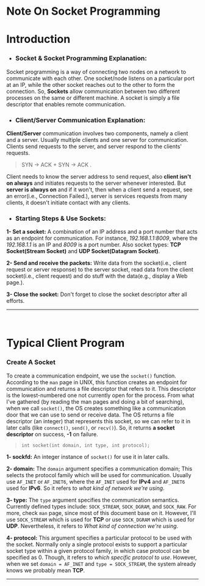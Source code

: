 # Note On Socket Programming

# Introduction

- ### Socket & Socket Programming Explanation:

Socket programming is a way of connecting two nodes on a network to communicate with each other. One socket/node listens on a particular port at an IP, while the other socket reaches out to the other to form the connection. So, **Sockets** allow communication between two different processes on the same or different machine. A socket is simply a file descriptor that enables remote communication.

- ### Client/Server Communication Explanation:
**Client/Server** communication involves two components, namely a client and a server. Usually multiple clients and one server for communication. Clients send requests to the server, and server respond to the clients' requests.

> SYN -> ACK + SYN -> ACK .

Client needs to know the server address to send request, also **client isn't on always** and initiates requests to the server whenever interested. But **server is always on** and if it won't, then when a client send a request, see an error(i.e., Connection Failed.), server is services requests from many clients, it doesn't initiate contact with any clients.

- ### Starting Steps & Use Sockets:
**1- Set a socket:** A combination of an IP address and a port number that acts as an endpoint for communication. For instance, *192.168.1.1:8009*, where the *192.168.1.1* is an IP and *8009* is a port number. Also socket types: **TCP Socket(Stream Socket)** and **UDP Socket(Datagram Socket)**.

**2- Send and receive the packets:** Write data from the socket(i.e., client request or server response) to the server socket, read data from the client socket(i.e., client request) and do stuff with the data(e.g., display a Web page.).

**3- Close the socket:** Don't forget to close the socket descriptor after all efforts.

---
<br>

# Typical Client Program
### Create A Socket
To create a communication endpoint, we use the `socket()` function. According to the `man` page in UNIX, this function creates an endpoint for communication and returns a file descriptor that refers to it. This descriptor is the lowest-numbered one not currently open for the process.
From what I've gathered (by reading the man pages and doing a bit of searching), when we call `socket()`, the OS creates something like a communication door that we can use to send or receive data. The OS returns a file descriptor (an integer) that represents this socket, so we can refer to it in later calls (like `connect()`, `send()`, or `recv()`). So, it returns **a socket descriptor** on success, **-1** on failure.

> `int socket(int domain, int type, int protocol);`

**1- sockfd:** An integer instance of `socket()` for use it in later calls.

**2- domain:** The `domain` argument specifies a communication domain; This selects the protocol family which will be used for communication. Usually use `AF_INET` or `AF_INET6`, where the `AF_INET` used for **IPv4** and `AF_INET6` used for **IPv6**. So it refers to *what kind of network we're using*.

**3- type:** The `type` argument specifies the communication semantics. Currently defined types include: `SOCK_STREAM`, `SOCK_DGRAM`, and `SOCK_RAW`. For more, check `man` page, since most of this document base on it. However, I'll use `SOCK_STREAM` which is used for **TCP** or use `SOCK_DGRAM` which is used for **UDP**. Nevertheless, it refers to *What kind of connection we're using*.

**4- protocol:** This argument specifies a particular protocol to be used with the socket. Normally only a single protocol exists to support a particular socket type within a given protocol family, in which case protocol can be specified as 0. Though, it refers to *which specific protocol to use*. However, when we set `domain = AF_INET` and `type = SOCK_STREAM`, the system already knows we probably mean **TCP**.

---
